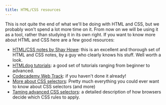 ```yaml
---
title: HTML/CSS resources
---
```


This is not quite the end of what we'll be doing with HTML and CSS, but we probably won't spend a lot more time on it. From now on we will be using it as a tool, rather than studying it in its own right. If you want to know more about HTML and CSS here are a few good resources:

* [HTML/CSS notes by Shay Howe](http://learn.shayhowe.com/html-css/): this is an excellent and thorough set of HTML and CSS notes, by a guy who clearly knows his stuff. Well worth a look.
* [HTMLdog tutorials](http://www.htmldog.com/guides/html/): a good set of tutorials ranging from beginner to advanced.
* [Codecademy Web Track](http://www.codecademy.com/tracks/web): if you haven't done it already!
* [More about CSS selectors](http://net.tutsplus.com/tutorials/html-css-techniques/the-30-css-selectors-you-must-memorize/): Pretty much everything you could ever want to know about CSS selectors (and more)
* [Taming advanced CSS selectors](http://coding.smashingmagazine.com/2009/08/17/taming-advanced-css-selectors/): a detailed description of how browsers decide which CSS rules to apply.

